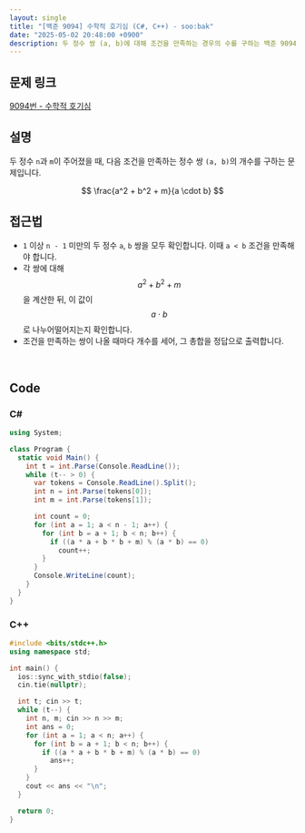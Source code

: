 ```yaml
---
layout: single
title: "[백준 9094] 수학적 호기심 (C#, C++) - soo:bak"
date: "2025-05-02 20:48:00 +0900"
description: 두 정수 쌍 (a, b)에 대해 조건을 만족하는 경우의 수를 구하는 백준 9094번 수학적 호기심 문제의 C# 및 C++ 풀이 및 해설
---
```


## 문제 링크
[9094번 - 수학적 호기심](https://www.acmicpc.net/problem/9094)

## 설명
두 정수 `n`과 `m`이 주어졌을 때, 다음 조건을 만족하는 정수 쌍 `(a, b)`의 개수를 구하는 문제입니다.

$$ \frac{a^2 + b^2 + m}{a \cdot b} $$


## 접근법

- `1` 이상 `n - 1` 미만의 두 정수 `a`, `b` 쌍을 모두 확인합니다. 이때 `a < b` 조건을 만족해야 합니다.
- 각 쌍에 대해 $$a^2 + b^2 + m$$ 을 계산한 뒤, 이 값이 $$a \cdot b$$로 나누어떨어지는지 확인합니다.
- 조건을 만족하는 쌍이 나올 때마다 개수를 세어, 그 총합을 정답으로 출력합니다.

<br>

## Code

### C#

```csharp
using System;

class Program {
  static void Main() {
    int t = int.Parse(Console.ReadLine());
    while (t-- > 0) {
      var tokens = Console.ReadLine().Split();
      int n = int.Parse(tokens[0]);
      int m = int.Parse(tokens[1]);

      int count = 0;
      for (int a = 1; a < n - 1; a++) {
        for (int b = a + 1; b < n; b++) {
          if ((a * a + b * b + m) % (a * b) == 0)
            count++;
        }
      }
      Console.WriteLine(count);
    }
  }
}
```

### C++

```cpp
#include <bits/stdc++.h>
using namespace std;

int main() {
  ios::sync_with_stdio(false);
  cin.tie(nullptr);

  int t; cin >> t;
  while (t--) {
    int n, m; cin >> n >> m;
    int ans = 0;
    for (int a = 1; a < n; a++) {
      for (int b = a + 1; b < n; b++) {
        if ((a * a + b * b + m) % (a * b) == 0)
          ans++;
      }
    }
    cout << ans << "\n";
  }

  return 0;
}
```
